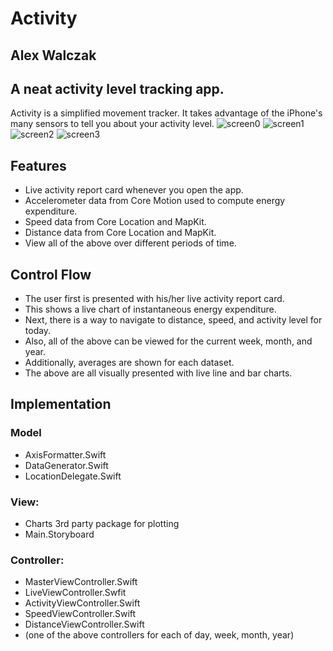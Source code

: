 # Activity
## Alex Walczak

## A neat activity level tracking app.

Activity is a simplified movement tracker. It takes advantage of the iPhone's many sensors to tell you about your activity level.
![screen0][0] ![screen1][1]
![screen2][2] ![screen3][3]

[0]: https://raw.githubusercontent.com/alexwal/ios-decal-final-pro/master/screen0.PNG "Home Screen"
[1]: https://raw.githubusercontent.com/alexwal/ios-decal-final-pro/master/screen1.PNG "Week's Distance Traveled"
[2]: https://raw.githubusercontent.com/alexwal/ios-decal-final-pro/master/screen2.PNG "Current Speed"
[3]: https://raw.githubusercontent.com/alexwal/ios-decal-final-pro/master/screen3.PNG "Year's Activity"



## Features
* Live activity report card whenever you open the app.
* Accelerometer data from Core Motion used to compute energy expenditure.
* Speed data from Core Location and MapKit.
* Distance data from Core Location and MapKit.
* View all of the above over different periods of time.

## Control Flow
* The user first is presented with his/her live activity report card.
* This shows a live chart of instantaneous energy expenditure.
* Next, there is a way to navigate to distance, speed, and activity level for today.
* Also, all of the above can be viewed for the current week, month, and year.
* Additionally, averages are shown for each dataset.
* The above are all visually presented with live line and bar charts.

## Implementation

### Model
* AxisFormatter.Swift
* DataGenerator.Swift
* LocationDelegate.Swift

### View:
* Charts 3rd party package for plotting
* Main.Storyboard

### Controller:
* MasterViewController.Swift
* LiveViewController.Swfit
* ActivityViewController.Swift
* SpeedViewController.Swift
* DistanceViewController.Swift
* (one of the above controllers for each of day, week, month, year)
